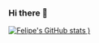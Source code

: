 ### Hi there 👋

[![Felipe's GitHub stats](https://github-readme-stats.vercel.app/api?username=felipevlourenco&count_private=true)
)](https://github.com/felipevlourenco/github-readme-stats)

<!--
**felipevlourenco/felipevlourenco** is a ✨ _special_ ✨ repository because its `README.md` (this file) appears on your GitHub profile.

Here are some ideas to get you started:

- 🔭 I’m currently working on ...
- 🌱 I’m currently learning ...
- 👯 I’m looking to collaborate on ...
- 🤔 I’m looking for help with ...
- 💬 Ask me about ...
- 📫 How to reach me: ...
- 😄 Pronouns: ...
- ⚡ Fun fact: ...
-->
